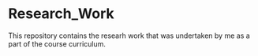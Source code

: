 # Research_Work
This repository contains the researh work that was undertaken by me as a part of the course curriculum.
